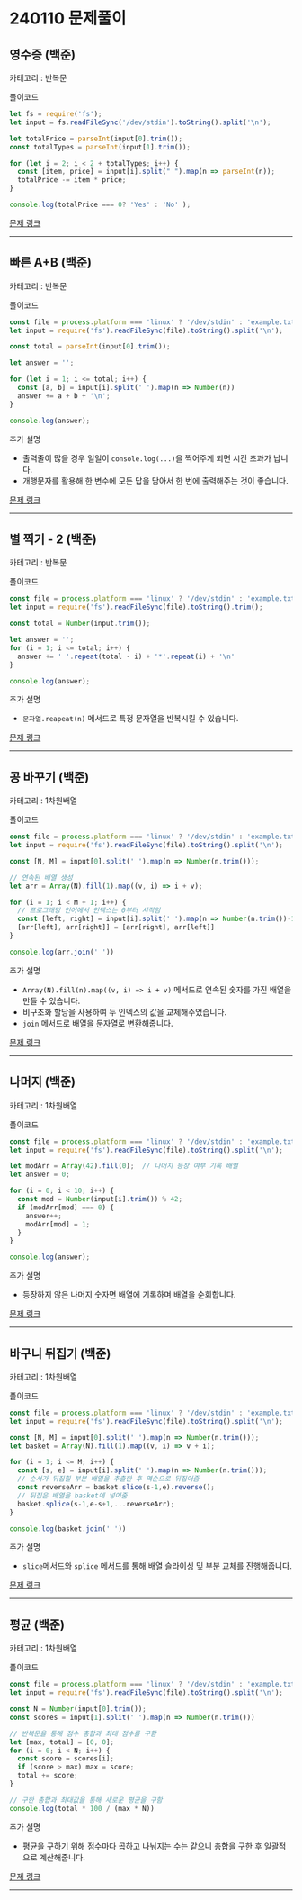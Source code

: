 # 240110 문제풀이

## 영수증 (백준)

카테고리 : 반복문

풀이코드
```js
let fs = require('fs');
let input = fs.readFileSync('/dev/stdin').toString().split('\n');

let totalPrice = parseInt(input[0].trim());
const totalTypes = parseInt(input[1].trim());

for (let i = 2; i < 2 + totalTypes; i++) {
  const [item, price] = input[i].split(" ").map(n => parseInt(n));
  totalPrice -= item * price;
}

console.log(totalPrice === 0? 'Yes' : 'No' );
```

[문제 링크](https://www.acmicpc.net/problem/25304) 

<hr>

## 빠른 A+B (백준)

카테고리 : 반복문

풀이코드
```js
const file = process.platform === 'linux' ? '/dev/stdin' : 'example.txt';
let input = require('fs').readFileSync(file).toString().split('\n');

const total = parseInt(input[0].trim());

let answer = '';

for (let i = 1; i <= total; i++) {
  const [a, b] = input[i].split(' ').map(n => Number(n))
  answer += a + b + '\n';
}

console.log(answer);

```

추가 설명
- 출력줄이 많을 경우 일일이 `console.log(...)`을 찍어주게 되면 시간 초과가 납니다.  
- 개행문자를 활용해 한 변수에 모든 답을 담아서 한 번에 출력해주는 것이 좋습니다.

[문제 링크](https://www.acmicpc.net/problem/15552) 

<hr>

## 별 찍기 - 2 (백준)

카테고리 : 반복문

풀이코드
```js
const file = process.platform === 'linux' ? '/dev/stdin' : 'example.txt';
let input = require('fs').readFileSync(file).toString().trim();

const total = Number(input.trim());

let answer = '';
for (i = 1; i <= total; i++) {
  answer += ' '.repeat(total - i) + '*'.repeat(i) + '\n'
}

console.log(answer);

```

추가 설명
- `문자열.reapeat(n)` 메서드로 특정 문자열을 반복시킬 수 있습니다.

[문제 링크](https://www.acmicpc.net/problem/2439) 

<hr>

## 공 바꾸기 (백준)

카테고리 : 1차원배열

풀이코드
```js
const file = process.platform === 'linux' ? '/dev/stdin' : 'example.txt';
let input = require('fs').readFileSync(file).toString().split('\n');

const [N, M] = input[0].split(' ').map(n => Number(n.trim()));

// 연속된 배열 생성
let arr = Array(N).fill(1).map((v, i) => i + v);

for (i = 1; i < M + 1; i++) {
  // 프로그래밍 언어에서 인덱스는 0부터 시작임
  const [left, right] = input[i].split(' ').map(n => Number(n.trim())-1);
  [arr[left], arr[right]] = [arr[right], arr[left]]
}

console.log(arr.join(' '))
```

추가 설명
- `Array(N).fill(n).map((v, i) => i + v)` 메서드로 연속된 숫자를 가진 배열을 만들 수 있습니다.
- 비구조화 할당을 사용하여 두 인덱스의 값을 교체해주었습니다.
- `join` 메서드로 배열을 문자열로 변환해줍니다.


[문제 링크](https://www.acmicpc.net/problem/10813) 

<hr>

## 나머지 (백준)

카테고리 : 1차원배열

풀이코드
```js
const file = process.platform === 'linux' ? '/dev/stdin' : 'example.txt';
let input = require('fs').readFileSync(file).toString().split('\n');

let modArr = Array(42).fill(0);  // 나머지 등장 여부 기록 배열
let answer = 0;

for (i = 0; i < 10; i++) {
  const mod = Number(input[i].trim()) % 42;
  if (modArr[mod] === 0) {
    answer++;
    modArr[mod] = 1;
  }
}

console.log(answer);
```

추가 설명
- 등장하지 않은 나머지 숫자면 배열에 기록하며 배열을 순회합니다.

[문제 링크](https://www.acmicpc.net/problem/3052) 

<hr>

## 바구니 뒤집기 (백준)

카테고리 : 1차원배열

풀이코드
```js
const file = process.platform === 'linux' ? '/dev/stdin' : 'example.txt';
let input = require('fs').readFileSync(file).toString().split('\n');

const [N, M] = input[0].split(' ').map(n => Number(n.trim()));
let basket = Array(N).fill(1).map((v, i) => v + i);

for (i = 1; i <= M; i++) {
  const [s, e] = input[i].split(' ').map(n => Number(n.trim()));
  // 순서가 뒤집힐 부분 배열을 추출한 후 역순으로 뒤집어줌
  const reverseArr = basket.slice(s-1,e).reverse();
  // 뒤집은 배열을 basket에 넣어줌
  basket.splice(s-1,e-s+1,...reverseArr);
}

console.log(basket.join(' '))
```

추가 설명
- `slice`메서드와 `splice` 메서드를 통해 배열 슬라이싱 및 부분 교체를 진행해줍니다.

[문제 링크](https://www.acmicpc.net/problem/10811) 

<hr>

## 평균 (백준)

카테고리 : 1차원배열

풀이코드
```js
const file = process.platform === 'linux' ? '/dev/stdin' : 'example.txt';
let input = require('fs').readFileSync(file).toString().split('\n');

const N = Number(input[0].trim());
const scores = input[1].split(' ').map(n => Number(n.trim()))

// 반복문을 통해 점수 총합과 최대 점수를 구함
let [max, total] = [0, 0];
for (i = 0; i < N; i++) {
  const score = scores[i];
  if (score > max) max = score;
  total += score;
}

// 구한 총합과 최대값을 통해 새로운 평균을 구함
console.log(total * 100 / (max * N))
```

추가 설명
- 평균을 구하기 위해 점수마다 곱하고 나눠지는 수는 같으니 총합을 구한 후 일괄적으로 계산해줍니다.

[문제 링크](https://www.acmicpc.net/problem/1546) 

<hr>
